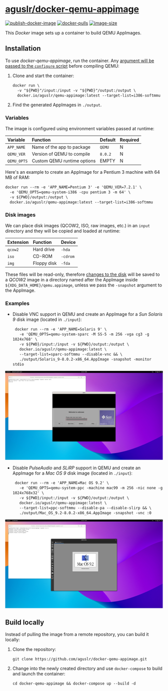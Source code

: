 [aguslr/docker-qemu-appimage][1]
================================

[![publish-docker-image](https://github.com/aguslr/docker-qemu-appimage/actions/workflows/docker-publish.yml/badge.svg)](https://github.com/aguslr/docker-qemu-appimage/actions/workflows/docker-publish.yml) [![docker-pulls](https://img.shields.io/docker/pulls/aguslr/qemu-appimage)](https://hub.docker.com/r/aguslr/qemu-appimage) [![image-size](https://img.shields.io/docker/image-size/aguslr/qemu-appimage/latest)](https://hub.docker.com/r/aguslr/qemu-appimage)


This *Docker* image sets up a container to build QEMU AppImages.


Installation
------------

To use *docker-qemu-appimage*, run the container. Any [argument will be passed
to the `configure` script][2] before compiling QEMU:

1. Clone and start the container:

       docker run \
         -v "${PWD}"/input:/input -v "${PWD}"/output:/output \
         docker.io/aguslr/qemu-appimage:latest --target-list=i386-softmmu

2. Find the generated AppImages in `./output`.


### Variables

The image is configured using environment variables passed at runtime:

| Variable    | Function                    | Default | Required |
| :---------- | :-------------------------- | :------ | -------- |
| `APP_NAME`  | Name of the app to package  | `QEMU`  | N        |
| `QEMU_VER`  | Version of QEMU to compile  | `8.0.2` | N        |
| `QEMU_OPTS` | Custom QEMU runtime options | EMPTY   | N        |

Here's an example to create an AppImage for a Pentium 3 machine with 64 MB of
RAM:

    docker run --rm -e 'APP_NAME=Pentium 3' -e 'QEMU_VER=7.2.1' \
      -e 'QEMU_OPTS=qemu-system-i386 -cpu pentium 3 -m 64' \
      -v ${PWD}/output:/output \
      docker.io/aguslr/qemu-appimage:latest --target-list=i386-softmmu


### Disk images

We can place disk images (QCOW2, ISO, raw images, etc.) in an `input` directory
and they will be copied and loaded at runtime:

| Extension | Function    | Device   |
| :-------- | :---------- | :------- |
| `qcow2`   | Hard drive  | `-hda`   |
| `iso`     | CD-ROM      | `-cdrom` |
| `img`     | Floppy disk | `-fda`   |

These files will be read-only, therefore [changes to the disk][3] will be saved
to a *QCOW2* image in a directory named after the AppImage inside
`${XDG_DATA_HOME}/qemu.appimage`, unless we pass the `-snapshot` argument to the
AppImage.


### Examples

- Disable VNC support in QEMU and create an AppImage for a *Sun Solaris 9* disk
   image (located in `./input`):

       docker run --rm -e 'APP_NAME=Solaris 9' \
         -e 'QEMU_OPTS=qemu-system-sparc -M SS-5 -m 256 -vga cg3 -g 1024x768' \
         -v ${PWD}/input:/input -v ${PWD}/output:/output \
         docker.io/aguslr/qemu-appimage:latest \
         --target-list=sparc-softmmu --disable-vnc && \
         ./output/Solaris_9-8.0.2-x86_64.AppImage -snapshot -monitor stdio

<picture>
  <source media="(prefers-color-scheme: light)" srcset="https://github.com/aguslr/docker-qemu-appimage/raw/main/screenshots/solaris9-light.png">
  <source media="(prefers-color-scheme: dark)"  srcset="https://github.com/aguslr/docker-qemu-appimage/raw/main/screenshots/solaris9-dark.png">
  <img title="Solaris 9" alt="solaris9" src="https://github.com/aguslr/docker-qemu-appimage/raw/main/screenshots/solaris9-light.png">
</picture>

- Disable *PulseAudio* and *SLiRP* support in QEMU and create an AppImage for a
  *Mac OS 9* disk image (located in `./input`):

       docker run --rm -e 'APP_NAME=Mac OS 9.2' \
         -e 'QEMU_OPTS=qemu-system-ppc -machine mac99 -m 256 -nic none -g 1024x768x32' \
         -v ${PWD}/input:/input -v ${PWD}/output:/output \
         docker.io/aguslr/qemu-appimage:latest \
         --target-list=ppc-softmmu --disable-pa --disable-slirp && \
         ./output/Mac_OS_9.2-8.0.2-x86_64.AppImage -snapshot -vnc :0

<picture>
  <source media="(prefers-color-scheme: light)" srcset="https://github.com/aguslr/docker-qemu-appimage/raw/main/screenshots/macos9-light.png">
  <source media="(prefers-color-scheme: dark)"  srcset="https://github.com/aguslr/docker-qemu-appimage/raw/main/screenshots/macos9-dark.png">
  <img title="Mac OS 9.2" alt="macos9" src="https://github.com/aguslr/docker-qemu-appimage/raw/main/screenshots/macos9-light.png">
</picture>


Build locally
-------------

Instead of pulling the image from a remote repository, you can build it locally:

1. Clone the repository:

       git clone https://github.com/aguslr/docker-qemu-appimage.git

2. Change into the newly created directory and use `docker-compose` to build and
   launch the container:

       cd docker-qemu-appimage && docker-compose up --build -d


[1]: https://github.com/aguslr/docker-qemu-appimage
[2]: https://github.com/qemu/qemu/blob/45ae97993a75f975f1a01d25564724c7e10a543f/configure#L831
[3]: http://web.archive.org/web/http://dustymabe.com/2015/01/11/qemu-img-backing-files-a-poor-mans-snapshotrollback/
